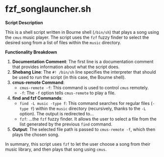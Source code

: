 # fzf_songlauncher.sh

**Script Description**

This is a shell script written in Bourne shell (`/bin/sh`) that plays a song using the `cmus` music player. The script uses the `fzf` fuzzy finder to select the desired song from a list of files within the `music` directory.

**Functionality Breakdown**

1. **Documentation Comment**: The first line is a documentation comment that provides information about what the script does.
2. **Shebang Line**: The `#! /bin/sh` line specifies the interpreter that should be used to run the script (in this case, the Bourne shell).
3. **cmus-remote Command**:
	* `cmus-remote -f`: This command is used to control `cmus` remotely.
	* `-f`: The `-f` option tells `cmus-remote` to play a file.
4. **find and fzf Commands**:
	* `find -L music -type f`: This command searches for regular files (`-type f`) within the `music` directory (recursively, thanks to the `-L` option). The output is redirected to...
	* `fzf`: ...the `fzf` fuzzy finder. It allows the user to select a file from the list generated by the previous `find` command.
5. **Output**: The selected file path is passed to `cmus-remote -f`, which then plays the chosen song.

In summary, this script uses `fzf` to let the user choose a song from their music library, and then plays that song using `cmus`.